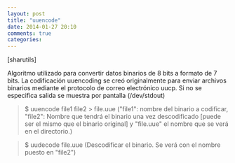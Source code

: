 ```yaml
---
layout: post
title: "uuencode"
date: 2014-01-27 20:10
comments: true
categories: 
---
```

[sharutils]

Algoritmo utilizado para convertir datos binarios de 8 bits a formato de 7 bits. La codificación uuencoding se creó originalmente para enviar archivos binarios mediante el protocolo de correo electrónico uucp. Si no se especifica salida se muestra por pantalla (/dev/stdout)

>$ uuencode file1 file2 > file.uue ("file1": nombre del binario a codificar, "file2": Nombre que tendrá el binario una vez descodificado [puede ser el mismo que el binario original] y "file.uue" el nombre que se verá en el directorio.)

>$ uudecode file.uue (Descodificar el binario. Se verá con el nombre puesto en "file2")

